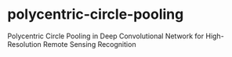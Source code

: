 # polycentric-circle-pooling
Polycentric Circle Pooling in Deep Convolutional Network for High-Resolution Remote Sensing Recognition

